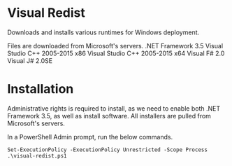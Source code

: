 # Visual Redist
Downloads and installs various runtimes for Windows deployment.

Files are downloaded from Microsoft's servers.
.NET Framework 3.5
Visual Studio C++ 2005-2015 x86
Visual Studio C++ 2005-2015 x64
Visual F# 2.0
Visual J# 2.0SE

# Installation
Administrative rights is required to install, as we need to enable both .NET Framework 3.5, as well as install software. All installers are pulled from Microsoft's servers.

In a PowerShell Admin prompt, run the below commands.
```
Set-ExecutionPolicy -ExecutionPolicy Unrestricted -Scope Process
.\visual-redist.ps1
```
